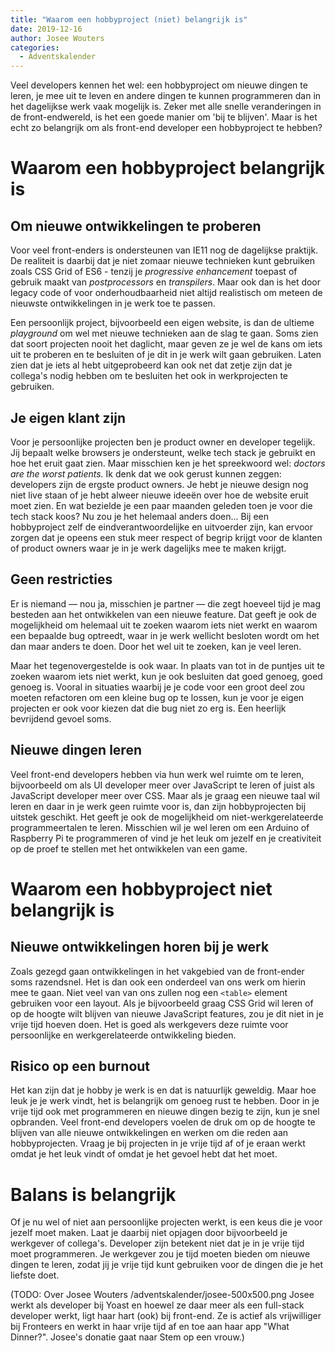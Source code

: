 ```yaml
---
title: "Waarom een hobbyproject (niet) belangrijk is"
date: 2019-12-16
author: Josee Wouters
categories: 
  - Adventskalender
---
```

Veel developers kennen het wel: een hobbyproject om nieuwe dingen te leren, je mee uit te leven en andere dingen te kunnen programmeren dan in het dagelijkse werk vaak mogelijk is. Zeker met alle snelle veranderingen in de front-endwereld, is het een goede manier om 'bij te blijven'. Maar is het echt zo belangrijk om als front-end developer een hobbyproject te hebben?

# Waarom een hobbyproject belangrijk is

## Om nieuwe ontwikkelingen te proberen

Voor veel front-enders is ondersteunen van IE11 nog de dagelijkse praktijk. De realiteit is daarbij dat je niet zomaar nieuwe technieken kunt gebruiken zoals CSS Grid of ES6 - tenzij je *progressive enhancement* toepast of gebruik maakt van *postprocessors* en *transpilers*. Maar ook dan is het door legacy code of voor onderhoudbaarheid niet altijd realistisch om meteen de nieuwste ontwikkelingen in je werk toe te passen.

Een persoonlijk project, bijvoorbeeld een eigen website, is dan de ultieme *playground* om wel met nieuwe technieken aan de slag te gaan. Soms zien dat soort projecten nooit het daglicht, maar geven ze je wel de kans om iets uit te proberen en te besluiten of je dit in je werk wilt gaan gebruiken. Laten zien dat je iets al hebt uitgeprobeerd kan ook net dat zetje zijn dat je collega's nodig hebben om te besluiten het ook in werkprojecten te gebruiken.

## Je eigen klant zijn

Voor je persoonlijke projecten ben je product owner en developer tegelijk. Jij bepaalt welke browsers je ondersteunt, welke tech stack je gebruikt en hoe het eruit gaat zien. Maar misschien ken je het spreekwoord wel: *doctors are the worst patients.* Ik denk dat we ook gerust kunnen zeggen: developers zijn de ergste product owners. Je hebt je nieuwe design nog niet live staan of je hebt alweer nieuwe ideeën over hoe de website eruit moet zien. En wat bezielde je een paar maanden geleden toen je voor die tech stack koos? Nu zou je het helemaal anders doen... Bij een hobbyproject zelf de eindverantwoordelijke en uitvoerder zijn, kan ervoor zorgen dat je opeens een stuk meer respect of begrip krijgt voor de klanten of product owners waar je in je werk dagelijks mee te maken krijgt.

## Geen restricties

Er is niemand — nou ja, misschien je partner — die zegt hoeveel tijd je mag besteden aan het ontwikkelen van een nieuwe feature. Dat geeft je ook de mogelijkheid om helemaal uit te zoeken waarom iets niet werkt en waarom een bepaalde bug optreedt, waar in je werk wellicht besloten wordt om het dan maar anders te doen. Door het wel uit te zoeken, kan je veel leren.

Maar het tegenovergestelde is ook waar. In plaats van tot in de puntjes uit te zoeken waarom iets niet werkt, kun je ook besluiten dat goed genoeg, goed genoeg is. Vooral in situaties waarbij je je code voor een groot deel zou moeten refactoren om een kleine bug op te lossen, kun je voor je eigen projecten er ook voor kiezen dat die bug niet zo erg is. Een heerlijk bevrijdend gevoel soms.

## Nieuwe dingen leren

Veel front-end developers hebben via hun werk wel ruimte om te leren, bijvoorbeeld om als UI developer meer over JavaScript te leren of juist als JavaScript developer meer over CSS. Maar als je graag een nieuwe taal wil leren en daar in je werk geen ruimte voor is, dan zijn hobbyprojecten bij uitstek geschikt. Het geeft je ook de mogelijkheid om niet-werkgerelateerde programmeertalen te leren. Misschien wil je wel leren om een Arduino of Raspberry Pi te programmeren of vind je het leuk om jezelf en je creativiteit op de proef te stellen met het ontwikkelen van een game.

# Waarom een hobbyproject niet belangrijk is

## Nieuwe ontwikkelingen horen bij je werk

Zoals gezegd gaan ontwikkelingen in het vakgebied van de front-ender soms razendsnel. Het is dan ook een onderdeel van ons werk om hierin mee te gaan. Niet veel van van ons zullen nog een `<table>` element gebruiken voor een layout. Als je bijvoorbeeld graag CSS Grid wil leren of op de hoogte wilt blijven van nieuwe JavaScript features, zou je dit niet in je vrije tijd hoeven doen. Het is goed als werkgevers deze ruimte voor persoonlijke en werkgerelateerde ontwikkeling bieden.

## Risico op een burnout

Het kan zijn dat je hobby je werk is en dat is natuurlijk geweldig. Maar hoe leuk je je werk vindt, het is belangrijk om  genoeg rust te hebben. Door in je vrije tijd ook met programmeren en nieuwe dingen bezig te zijn, kun je snel opbranden. Veel front-end developers voelen de druk om op de hoogte te blijven van alle nieuwe ontwikkelingen en werken om die reden aan hobbyprojecten. Vraag je bij projecten in je vrije tijd af of je eraan werkt omdat je het leuk vindt of omdat je het gevoel hebt dat het moet.

# Balans is belangrijk

Of je nu wel of niet aan persoonlijke projecten werkt, is een keus die je voor jezelf moet maken. Laat je daarbij niet opjagen door bijvoorbeeld je werkgever of collega's. Developer zijn betekent niet dat je in je vrije tijd moet programmeren. Je werkgever zou je tijd moeten bieden om nieuwe dingen te leren, zodat jij je vrije tijd kunt gebruiken voor de dingen die je het liefste doet.

(TODO: Over Josee Wouters
/adventskalender/josee-500x500.png
Josee werkt als developer bij Yoast en hoewel ze daar meer als een full-stack developer werkt, ligt haar hart (ook) bij front-end. Ze is actief als vrijwilliger bij Fronteers en werkt in haar vrije tijd af en toe aan haar app "What Dinner?".
Josee's donatie gaat naar Stem op een vrouw.)

